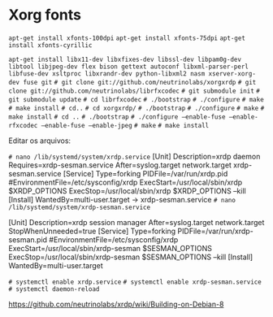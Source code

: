 # Xorg fonts
```apt-get install xfonts-100dpi```
```apt-get install xfonts-75dpi```
```apt-get install xfonts-cyrillic```

```apt-get install libx11-dev libxfixes-dev libssl-dev libpam0g-dev libtool libjpeg-dev flex bison gettext autoconf libxml-parser-perl libfuse-dev xsltproc libxrandr-dev python-libxml2 nasm xserver-xorg-dev fuse git```
```# git clone git://github.com/neutrinolabs/xorgxrdp```
```# git clone git://github.com/neutrinolabs/librfxcodec```
```# git submodule init```
```# git submodule update```
```# cd librfxcodec```
```# ./bootstrap```
```# ./configure```
```# make```
```# make install```
```# cd..```
```# cd xorgxrdp/```
```# ./bootstrap```
```# ./configure```
```# make```
```# make install```
```# cd ..```
```# ./bootstrap```
```# ./configure –enable-fuse –enable-rfxcodec –enable-fuse –enable-jpeg```
```# make```
```# make install```

Editar os arquivos:

```# nano /lib/systemd/system/xrdp.service```
[Unit]
Description=xrdp daemon
Requires=xrdp-sesman.service
After=syslog.target network.target xrdp-sesman.service
[Service]
Type=forking
PIDFile=/var/run/xrdp.pid
#EnvironmentFile=/etc/sysconfig/xrdp
ExecStart=/usr/local/sbin/xrdp $XRDP_OPTIONS
ExecStop=/usr/local/sbin/xrdp $XRDP_OPTIONS –kill
[Install]
WantedBy=multi-user.target
-> xrdp-sesman.service
```# nano /lib/systemd/system/xrdp-sesman.service```

[Unit]
Description=xrdp session manager
After=syslog.target network.target
StopWhenUnneeded=true
[Service]
Type=forking
PIDFile=/var/run/xrdp-sesman.pid
#EnvironmentFile=/etc/sysconfig/xrdp
ExecStart=/usr/local/sbin/xrdp-sesman $SESMAN_OPTIONS
ExecStop=/usr/local/sbin/xrdp-sesman $SESMAN_OPTIONS –kill
[Install]
WantedBy=multi-user.target

```# systemctl enable xrdp.service```
```# systemctl enable xrdp-sesman.service```
```# systemctl daemon-reload```

https://github.com/neutrinolabs/xrdp/wiki/Building-on-Debian-8
